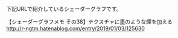 下記URLで紹介しているシェーダーグラフです。<br>
	
【シェーダーグラフメモ その38】テクスチャに墨のような煙を加える
<br>
http://r-ngtm.hatenablog.com/entry/2019/01/03/125630
